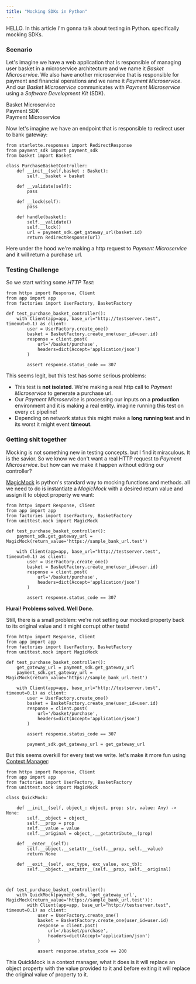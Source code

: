 ```yaml
---
title: "Mocking SDKs in Python"
---
```



HELLO. In this article I'm gonna talk about testing in Python. specifically mocking SDKs.

### Scenario
Let's imagine we have a web application that is responsible of managing user basket in a microservice architecture and we name it *Basket Microservice*.
We also have another microservice that is responsible for payment and financial operations and we name it *Payment Microservice*.
And our *Basket Microservice* communicates with *Payment Microservice* using a *Software Development Kit* (SDK).

<div class='w-full bg-gray-100 rounded-lg p-10 flex flex-col justify-between items-center'>
    <div class="w-full px-8 h-32 rounded bg-red-500 text-white flex items-center justify-center font-bold">Basket Microservice</div>
    <div class="px-8 h-16 rounded bg-black -mt-4 text-white flex items-center justify-center font-bold animate-bounce">Payment SDK</div>
    <div class="w-full mt-8 px-8 h-32 rounded bg-red-500 text-white flex items-center justify-center font-bold">Payment Microservice</div>
</div>

Now let's imagine we have an endpoint that is responsible to redirect user to bank gateway:

```python{numberLines: true}
from starlette.responses import RedirectResponse
from payment_sdk import payment_sdk
from basket import Basket

class PurchaseBasketController:
    def __init__(self,basket : Basket):
        self.__basket = basket

    def __validate(self):
        pass

    def __lock(self):
        pass

    def handle(basket):
        self.__validate()
        self.__lock()
        url = payment_sdk.get_gateway_url(basket.id)
        return RedirectResponse(url)
```

Here under the hood we're making a http request to *Payment Microservice* and  it will return a purchase url.

### Testing Challenge
So we start writing some _HTTP Test_:
```python{numberLines: true}
from httpx import Response, Client
from app import app
from factories import UserFactory, BasketFactory

def test_purchase_basket_controller():
    with Client(app=app, base_url="http://testserver.test", timeout=0.1) as client:
        user = UserFactory.create_one()
        basket = BasketFactory.create_one(user_id=user.id)
        response = client.post(
            url='/basket/purchase',
            headers=dict(Accept='application/json')
        )

        assert response.status_code == 307
```
This seems legit, but this test has some serious problems:
* This test is **not isolated**. We're making a real http call to *Payment Microservice* to generate a purchase url.
* Our *Payment Microservice* is processing our inputs on a **production** environment and it is making a real entity. imagine running this test on every `ci` pipeline!
* Depending on network status this might make a **long running test** and in its worst it might event **timeout**.

### Getting shit together
Mocking is not something new in testing concepts. but I find it miraculous. It is the savior.
So we know we don't want a real HTTP request to *Payment Microservice*. but how can we make it happen without editing our controller?

[MagicMock](https://docs.python.org/3/library/unittest.mock.html#unittest.mock.MagicMock) is python's standard way to mocking functions and methods.
all we need to do is instantiate a _MagicMock_ with a desired return value and assign it to object property we want:
```python{numberLines: true}
from httpx import Response, Client
from app import app
from factories import UserFactory, BasketFactory
from unittest.mock import MagicMock

def test_purchase_basket_controller():
    payment_sdk.get_gateway_url = MagicMock(return_value='https://sample_bank_url.test')

    with Client(app=app, base_url="http://testserver.test", timeout=0.1) as client:
        user = UserFactory.create_one()
        basket = BasketFactory.create_one(user_id=user.id)
        response = client.post(
            url='/basket/purchase',
            headers=dict(Accept='application/json')
        )

        assert response.status_code == 307
```


**Hurai! Problems solved. Well Done.**

Still, there is a small problem: we're not setting our mocked property back to its original value and it might corrupt other tests!

```python{numberLines: true}
from httpx import Response, Client
from app import app
from factories import UserFactory, BasketFactory
from unittest.mock import MagicMock

def test_purchase_basket_controller():
    get_gateway_url = payment_sdk.get_gateway_url
    payment_sdk.get_gateway_url = MagicMock(return_value='https://sample_bank_url.test')

    with Client(app=app, base_url="http://testserver.test", timeout=0.1) as client:
        user = UserFactory.create_one()
        basket = BasketFactory.create_one(user_id=user.id)
        response = client.post(
            url='/basket/purchase',
            headers=dict(Accept='application/json')
        )

        assert response.status_code == 307

        payment_sdk.get_gateway_url = get_gateway_url
```

But this seems overkill for every test we write. let's make it more fun using [Context Manager](https://www.geeksforgeeks.org/context-manager-in-python/):

```python{numberLines: true}
from httpx import Response, Client
from app import app
from factories import UserFactory, BasketFactory
from unittest.mock import MagicMock

class QuickMock:

    def __init__(self, object_: object, prop: str, value: Any) -> None:
        self.__object = object_
        self.__prop = prop
        self.__value = value
        self.__original = object_.__getattribute__(prop)

    def __enter__(self):
        self.__object.__setattr__(self.__prop, self.__value)
        return None

    def __exit__(self, exc_type, exc_value, exc_tb):
        self.__object.__setattr__(self.__prop, self.__original)



def test_purchase_basket_controller():
    with QuickMock(payment_sdk, 'get_gateway_url', MagicMock(return_value='https://sample_bank_url.test')):
        with Client(app=app, base_url="http://testserver.test", timeout=0.1) as client:
            user = UserFactory.create_one()
            basket = BasketFactory.create_one(user_id=user.id)
            response = client.post(
                url='/basket/purchase',
                headers=dict(Accept='application/json')
            )

            assert response.status_code == 200
```

This QuickMock is a context manager, what it does is it will replace an object property with the value provided to it and before exiting it will replace the original value of property to it.